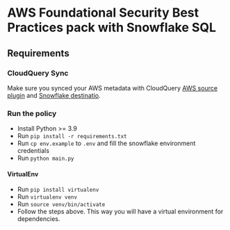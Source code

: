 # AWS Foundational Security Best Practices pack with Snowflake SQL

## Requirements

### CloudQuery Sync

Make sure you synced your AWS metadata with CloudQuery [AWS source plugin](https://www.cloudquery.io/docs/plugins/sources/overview) and [Snowflake destinatio](https://www.cloudquery.io/docs/plugins/destinations/snowflake/overview).

### Run the policy

- Install Python >= 3.9
- Run `pip install -r requirements.txt`
- Run `cp env.example` to `.env` and fill the snowflake environment credentials
- Run `python main.py`

#### VirtualEnv

- Run `pip install virtualenv`
- Run `virtualenv venv`
- Run `source venv/bin/activate`
- Follow the steps above. This way you will have a virtual environment for dependencies.
